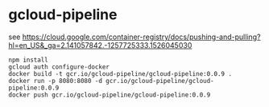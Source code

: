 # gcloud-pipeline

see https://cloud.google.com/container-registry/docs/pushing-and-pulling?hl=en_US&_ga=2.141057842.-1257725333.1526045030

```
npm install 
gcloud auth configure-docker
docker build -t gcr.io/gcloud-pipeline/gcloud-pipeline:0.0.9 .   
docker run -p 8080:8080 -d gcr.io/gcloud-pipeline/gcloud-pipeline:0.0.9
docker push gcr.io/gcloud-pipeline/gcloud-pipeline:0.0.9